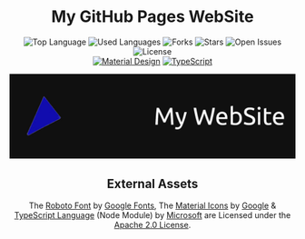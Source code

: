 <h1 align="center">My GitHub Pages WebSite</h1>

<p align="center">
  <img src="https://img.shields.io/github/languages/top/caiodsa-lab/caiodsa-lab.github.io?style=for-the-badge" alt="Top Language">
  <img src="https://img.shields.io/github/languages/count/caiodsa-lab/caiodsa-lab.github.io?style=for-the-badge" alt="Used Languages">
  <img src="https://img.shields.io/github/forks/caiodsa-lab/caiodsa-lab.github.io?style=for-the-badge" alt="Forks">
  <img src="https://img.shields.io/github/stars/caiodsa-lab/caiodsa-lab.github.io?style=for-the-badge" alt="Stars">
  <img src="https://img.shields.io/github/issues-raw/caiodsa-lab/caiodsa-lab.github.io?style=for-the-badge" alt="Open Issues">
  <img src="https://img.shields.io/github/license/caiodsa-lab/caiodsa-lab.github.io?style=for-the-badge"" alt="License">
  <br>
  <a href="https://material.io"><img src="https://img.shields.io/badge/Powered%20By-Material%20Design-blue?style=for-the-badge&logo=material-design" alt="Material Design"></a>
  <a href="https://www.typescriptlang.org"><img src="https://img.shields.io/badge/Powered%20By-TypeScript-blue?style=for-the-badge&logo=typescript" alt="TypeScript"></a>
</p>

<img src="design/images/banner.jpg" alt="Banner">

<h2 align="center">External Assets</h2>
                                                                                                                       
<p align="center">The <a href="https://github.com/googlefonts/roboto">Roboto Font</a> by <a href="https://github.com/googlefonts/">Google Fonts</a>, The <a href="https://github.com/google/material-design-icons">Material Icons</a> by <a href="https://github.com/google/">Google</a> &
<a href="https://github.com/microsoft/TypeScript/">TypeScript Language</a> (Node Module) by <a href="https://github.com/microsoft/">Microsoft</a> are Licensed under the <a href="http://www.apache.org/licenses/LICENSE-2.0">Apache 2.0 License</a>.</p>
